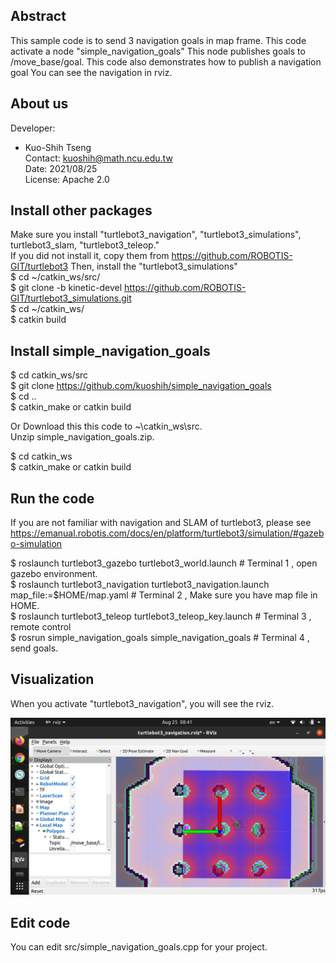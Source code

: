 
## Abstract
This sample code is to send 3 navigation goals in map frame.
This code activate a node "simple_navigation_goals" 
This node publishes goals to /move_base/goal. 
This code also demonstrates how to publish a navigation goal
You can see the navigation in rviz.

## About us

Developer:   
* Kuo-Shih Tseng   
Contact: kuoshih@math.ncu.edu.tw   
Date: 2021/08/25   
License: Apache 2.0  

## Install other packages
Make sure you install "turtlebot3_navigation", "turtlebot3_simulations", turtlebot3_slam, "turtlebot3_teleop."  
If you did not install it, copy them from https://github.com/ROBOTIS-GIT/turtlebot3
Then, install the "turtlebot3_simulations"  
$ cd ~/catkin_ws/src/  
$ git clone -b kinetic-devel https://github.com/ROBOTIS-GIT/turtlebot3_simulations.git  
$ cd ~/catkin_ws/  
$ catkin build  

## Install simple_navigation_goals
$ cd catkin_ws/src  
$ git clone https://github.com/kuoshih/simple_navigation_goals  
$ cd ..  
$ catkin_make or catkin build

Or Download this this code to ~\catkin_ws\src.   
Unzip simple_navigation_goals.zip.
  
$ cd catkin_ws  
$ catkin_make or catkin build 

## Run the code   
If you are not familiar with navigation and SLAM of turtlebot3,
please see https://emanual.robotis.com/docs/en/platform/turtlebot3/simulation/#gazebo-simulation
 
$ roslaunch turtlebot3_gazebo turtlebot3_world.launch  # Terminal 1 , open gazebo environment.   
$ roslaunch turtlebot3_navigation turtlebot3_navigation.launch map_file:=$HOME/map.yaml # Terminal 2 ,  Make sure you have map file in HOME.  
$ roslaunch turtlebot3_teleop turtlebot3_teleop_key.launch # Terminal 3 , remote control   
$ rosrun simple_navigation_goals simple_navigation_goals # Terminal 4 , send goals.  

## Visualization
When you activate "turtlebot3_navigation", you will see the rviz.
 

![alt text](https://github.com/kuoshih/simple_navigation_goals/blob/main/document/rviz.png)  

## Edit code  
You can edit src/simple_navigation_goals.cpp for your project.

